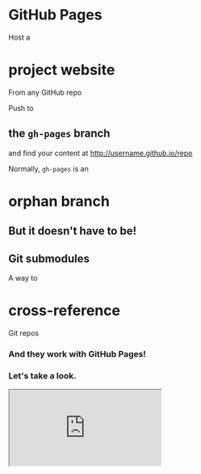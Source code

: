 # GitHub Pages


Host a
# project website
From any GitHub repo


Push to
## the `gh-pages` branch
and find your content at http://username.github.io/repo


Normally, `gh-pages` is an
# orphan branch


## But it doesn't have to be!


## Git submodules


A way to
# cross-reference
Git repos


### And they work with GitHub Pages!


### Let's take a look.


<iframe src="http://localhost:4101"></iframe>
